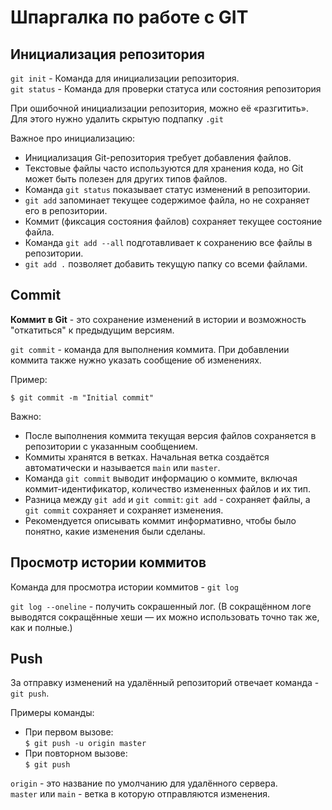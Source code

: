 # Шпаргалка по работе с GIT

## Инициализация репозитория

`git init` - Команда для инициализации репозитория.  
`git status` - Команда для проверки статуса или состояния репозитория

При ошибочной инициализации репозитория, можно её «разгитить». Для этого нужно удалить скрытую подпапку `.git`  

Важное про инициализацию:    
- Инициализация Git-репозитория требует добавления файлов.
- Текстовые файлы часто используются для хранения кода, но Git может быть полезен для других типов файлов.
- Команда `git status` показывает статус изменений в репозитории.
- `git add` запоминает текущее содержимое файла, но не сохраняет его в репозитории.
- Коммит (фиксация состояния файлов) сохраняет текущее состояние файла.
- Команда `git add --all` подготавливает к сохранению все файлы в репозитории.
- `git add .` позволяет добавить текущую папку со всеми файлами.

## Commit

**Коммит в Git** - это сохранение изменений в истории и возможность "откатиться" к предыдущим версиям.

`git commit` - команда для выполнения коммита. При добавлении коммита также нужно указать сообщение об изменениях.

Пример:

``` $ git commit -m "Initial commit" ```

Важно:
- После выполнения коммита текущая версия файлов сохраняется в репозитории с указанным сообщением.
- Коммиты хранятся в ветках. Начальная ветка создаётся автоматически и называется `main` или `master`.
- Команда `git commit` выводит информацию о коммите, включая коммит-идентификатор, количество измененных файлов и их тип.
- Разница между `git add` и `git commit`: `git add` - сохраняет файлы, а `git commit` сохраняет и сохраняет изменения.
- Рекомендуется описывать коммит информативно, чтобы было понятно, какие изменения были сделаны.

## Просмотр истории коммитов

Команда для просмотра истории коммитов - `git log`

`git log --oneline` - получить сокрашенный лог. (В сокращённом логе выводятся сокращённые хеши — их можно использовать точно так же, как и полные.)

## Push

За отправку изменений на удалённый репозиторий отвечает команда - `git push`.

Примеры команды:  
* При первом вызове:  
``` $ git push -u origin master ```
* При повторном вызове:   
``` $ git push ```

`origin` - это название по умолчанию для удалённого сервера.  
`master` или `main` - ветка в которую отправляются изменения.

